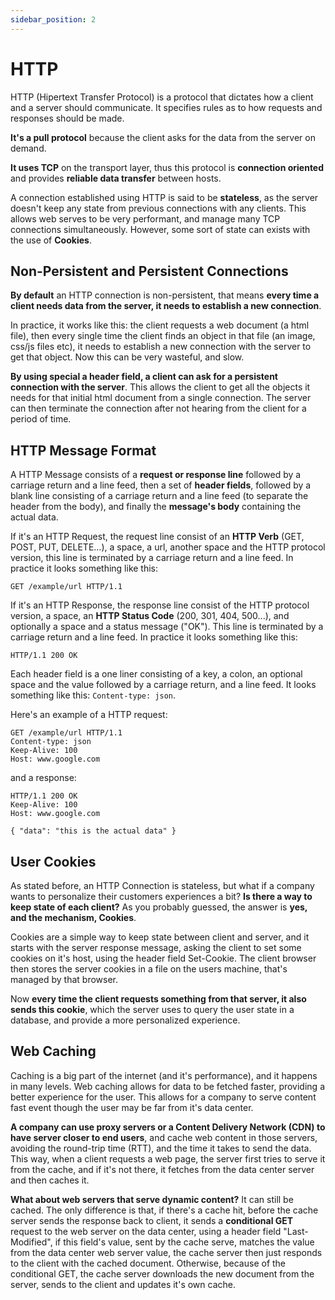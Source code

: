 ```yaml
---
sidebar_position: 2
---
```


# HTTP

HTTP (Hipertext Transfer Protocol) is a protocol that dictates how a client and a server should communicate. It specifies rules as to how requests and responses should be made.

**It's a pull protocol** because the client asks for the data from the server on demand.

**It uses TCP** on the transport layer, thus this protocol is **connection oriented** and provides **reliable data transfer** between hosts.

A connection established using HTTP is said to be **stateless**, as the server doesn't keep any state from previous connections with any clients. This allows web serves to be very performant, and manage many TCP connections simultaneously. However, some sort of state can exists with the use of **Cookies**.

## Non-Persistent and Persistent Connections

**By default** an HTTP connection is non-persistent, that means **every time a client needs data from the server, it needs to establish a new connection**.

In practice, it works like this: the client requests a web document (a html file), then every single time the client finds an object in that file (an image, css/js files etc), it needs to establish a new connection with the server to get that object. Now this can be very wasteful, and slow.

**By using special a header field, a client can ask for a persistent connection with the server**. This allows the client to get all the objects it needs for that initial html document from a single connection. The server can then terminate the connection after not hearing from the client for a period of time.

## HTTP Message Format

A HTTP Message consists of a **request or response line** followed by a carriage return and a line feed, then a set of **header fields**, followed by a blank line consisting of a carriage return and a line feed (to separate the header from the body), and finally the **message's body** containing the actual data.

If it's an HTTP Request, the request line consist of an **HTTP Verb** (GET, POST, PUT, DELETE...), a space, a url, another space and the HTTP protocol version, this line is terminated by a carriage return and a line feed. In practice it looks something like this:

```
GET /example/url HTTP/1.1
```

If it's an HTTP Response, the response line consist of the HTTP protocol version, a space, an **HTTP Status Code** (200, 301, 404, 500...), and optionally a space and a status message ("OK"). This line is terminated by a carriage return and a line feed. In practice it looks something like this:

```
HTTP/1.1 200 OK
```

Each header field is a one liner consisting of a key, a colon, an optional space and the value followed by a carriage return, and a line feed. It looks something like this: `Content-type: json`.

Here's an example of a HTTP request:

```
GET /example/url HTTP/1.1
Content-type: json
Keep-Alive: 100
Host: www.google.com
```

and a response:

```
HTTP/1.1 200 OK
Keep-Alive: 100
Host: www.google.com

{ "data": "this is the actual data" }
```

## User Cookies

As stated before, an HTTP Connection is stateless, but what if a company wants to personalize their customers experiences a bit? **Is there a way to keep state of each client?** As you probably guessed, the answer is **yes, and the mechanism, Cookies**.

Cookies are a simple way to keep state between client and server, and it starts with the server response message, asking the client to set some cookies on it's host, using the header field Set-Cookie. The client browser then stores the server cookies in a file on the users machine, that's managed by that browser.

Now **every time the client requests something from that server, it also sends this cookie**, which the server uses to query the user state in a database, and provide a more personalized experience.

## Web Caching

Caching is a big part of the internet (and it's performance), and it happens in many levels. Web caching allows for data to be fetched faster, providing a better experience for the user. This allows for a company to serve content fast event though the user may be far from it's data center.

**A company can use proxy servers or a Content Delivery Network (CDN) to have server closer to end users**, and cache web content in those servers, avoiding the round-trip time (RTT), and the time it takes to send the data. This way, when a client requests a web page, the server first tries to serve it from the cache, and if it's not there, it fetches from the data center server and then caches it.

**What about web servers that serve dynamic content?** It can still be cached. The only difference is that, if there's a cache hit, before the cache server sends the response back to client, it sends a **conditional GET** request to the web server on the data center, using a header field "Last-Modified", if this field's value, sent by the cache serve, matches the value from the data center web server value, the cache server then just responds to the client with the cached document. Otherwise, because of the conditional GET, the cache server downloads the new document from the server, sends to the client and updates it's own cache.
